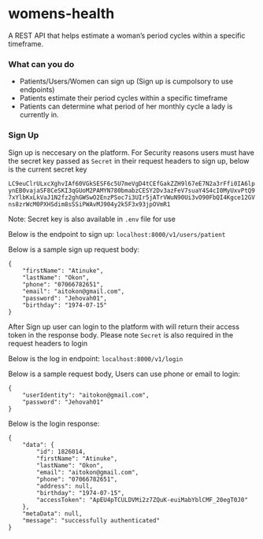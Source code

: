 # womens-health

A REST API that helps estimate a woman’s period cycles within a specific timeframe.

### What can you do
* Patients/Users/Women can sign up (Sign up is cumpolsory to use endpoints)
* Patients estimate their period cycles within a specific timeframe
* Patients can determine what period of her monthly cycle a lady is currently in.

### Sign Up
Sign up is neccesary on the platform.
For Security reasons users must have the secret key passed as `Secret` in their request headers to sign up, below is the current secret key

`LC9euClrULxcXghvIAf60VGkSESF6c5U7meVgD4tCEfGakZZH9l67eE7N2a3rFfi0IA6lpynEB0vajaSF8CeSKI3qGUoM2PAMYN780bmabzCESY2Dv3azFeV7suaY4S4cI0MyUxvPtQ97xYlbKxLkVaJ1N2fz2ghGWSwO2EnzPSoc7i3UIr5jATrVWuN90Ui3vO90FbQI4Kgce12GVns8zrWcM0PXHSdim8sSSiPWAvMJ904y2k5F3x93jpOVmR1`

Note: Secret key is also available in `.env` file for use

Below is the endpoint to sign up:
`localhost:8000/v1/users/patient`

Below is a sample sign up request body:
```
{
    "firstName": "Atinuke",
    "lastName": "Okon",
    "phone": "07066782651",
    "email": "aitokon@gmail.com",
    "password": "Jehovah01",
    "birthday": "1974-07-15"
}
```
After Sign up user can login to the platform with will return their access token in the response body. Please note `Secret` is also required in the request headers to login

Below is the log in endpoint:
`localhost:8000/v1/login`

Below is a sample request body, Users can use phone or email to login:
```
{
    "userIdentity": "aitokon@gmail.com",
    "password": "Jehovah01"
}
```

Below is the login response:
```
{
    "data": {
        "id": 1826014,
        "firstName": "Atinuke",
        "lastName": "Okon",
        "email": "aitokon@gmail.com",
        "phone": "07066782651",
        "address": null,
        "birthday": "1974-07-15",
        "accessToken": "ApEU4pTCULDVMi2z7ZQuK-euiMabYblCMF_20egT0J0"
    },
    "metaData": null,
    "message": "successfully authenticated"
}
```